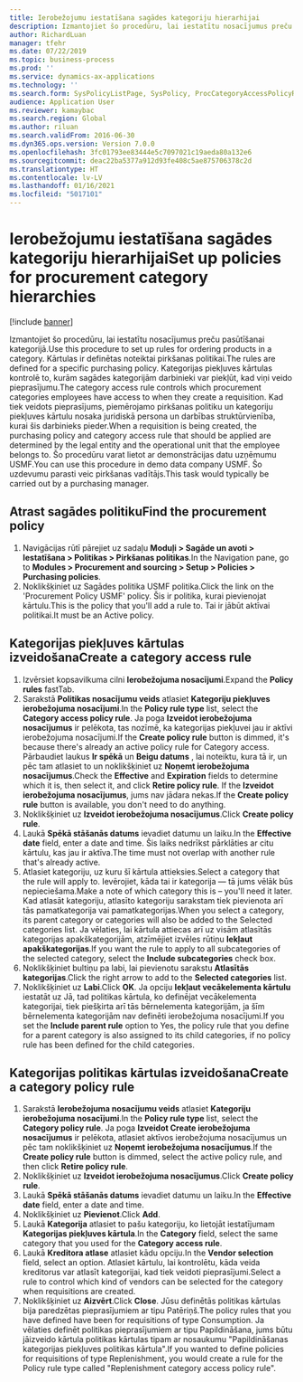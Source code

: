 ```yaml
---
title: Ierobežojumu iestatīšana sagādes kategoriju hierarhijai
description: Izmantojiet šo procedūru, lai iestatītu nosacījumus preču pasūtīšanai kategorijā.
author: RichardLuan
manager: tfehr
ms.date: 07/22/2019
ms.topic: business-process
ms.prod: ''
ms.service: dynamics-ax-applications
ms.technology: ''
ms.search.form: SysPolicyListPage, SysPolicy, ProcCategoryAccessPolicyRule, ProcCategoryPolicyRule, EcoResCategorySingleLookup
audience: Application User
ms.reviewer: kamaybac
ms.search.region: Global
ms.author: riluan
ms.search.validFrom: 2016-06-30
ms.dyn365.ops.version: Version 7.0.0
ms.openlocfilehash: 3fc01793ee83444e5c7097021c19aeda80a132e6
ms.sourcegitcommit: deac22ba5377a912d93fe408c5ae875706378c2d
ms.translationtype: HT
ms.contentlocale: lv-LV
ms.lasthandoff: 01/16/2021
ms.locfileid: "5017101"
---
```

# <a name="set-up-policies-for-procurement-category-hierarchies"></a><span data-ttu-id="9f435-103">Ierobežojumu iestatīšana sagādes kategoriju hierarhijai</span><span class="sxs-lookup"><span data-stu-id="9f435-103">Set up policies for procurement category hierarchies</span></span>

[!include [banner](../../includes/banner.md)]

<span data-ttu-id="9f435-104">Izmantojiet šo procedūru, lai iestatītu nosacījumus preču pasūtīšanai kategorijā.</span><span class="sxs-lookup"><span data-stu-id="9f435-104">Use this procedure to set up rules for ordering products in a category.</span></span> <span data-ttu-id="9f435-105">Kārtulas ir definētas noteiktai pirkšanas politikai.</span><span class="sxs-lookup"><span data-stu-id="9f435-105">The rules are defined for a specific purchasing policy.</span></span> <span data-ttu-id="9f435-106">Kategorijas piekļuves kārtulas kontrolē to, kurām sagādes kategorijām darbinieki var piekļūt, kad viņi veido pieprasījumu.</span><span class="sxs-lookup"><span data-stu-id="9f435-106">The category access rule controls which procurement categories employees have access to when they create a requisition.</span></span> <span data-ttu-id="9f435-107">Kad tiek veidots pieprasījums, piemērojamo pirkšanas politiku un kategoriju piekļuves kārtulu nosaka juridiskā persona un darbības struktūrvienība, kurai šis darbinieks pieder.</span><span class="sxs-lookup"><span data-stu-id="9f435-107">When a requisition is being created, the purchasing policy and category access rule that should be applied are determined by the legal entity and the operational unit that the employee belongs to.</span></span> <span data-ttu-id="9f435-108">Šo procedūru varat lietot ar demonstrācijas datu uzņēmumu USMF.</span><span class="sxs-lookup"><span data-stu-id="9f435-108">You can use this procedure in demo data company USMF.</span></span> <span data-ttu-id="9f435-109">Šo uzdevumu parasti veic pirkšanas vadītājs.</span><span class="sxs-lookup"><span data-stu-id="9f435-109">This task would typically be carried out by a purchasing manager.</span></span>


## <a name="find-the-procurement-policy"></a><span data-ttu-id="9f435-110">Atrast sagādes politiku</span><span class="sxs-lookup"><span data-stu-id="9f435-110">Find the procurement policy</span></span>
1. <span data-ttu-id="9f435-111">Navigācijas rūtī pārejiet uz sadaļu **Moduļi > Sagāde un avoti > Iestatīšana > Politikas > Pirkšanas politikas**.</span><span class="sxs-lookup"><span data-stu-id="9f435-111">In the Navigation pane, go to **Modules > Procurement and sourcing > Setup > Policies > Purchasing policies**.</span></span>
2. <span data-ttu-id="9f435-112">Noklikšķiniet uz Sagādes politika USMF politika.</span><span class="sxs-lookup"><span data-stu-id="9f435-112">Click the link on the 'Procurement Policy USMF' policy.</span></span> <span data-ttu-id="9f435-113">Šis ir politika, kurai pievienojat kārtulu.</span><span class="sxs-lookup"><span data-stu-id="9f435-113">This is the policy that you'll add a rule to.</span></span> <span data-ttu-id="9f435-114">Tai ir jābūt aktīvai politikai.</span><span class="sxs-lookup"><span data-stu-id="9f435-114">It must be an Active policy.</span></span>  

## <a name="create-a-category-access-rule"></a><span data-ttu-id="9f435-115">Kategorijas piekļuves kārtulas izveidošana</span><span class="sxs-lookup"><span data-stu-id="9f435-115">Create a category access rule</span></span>
1. <span data-ttu-id="9f435-116">Izvērsiet kopsavilkuma cilni **Ierobežojuma nosacījumi**.</span><span class="sxs-lookup"><span data-stu-id="9f435-116">Expand the **Policy rules** fastTab.</span></span>
2. <span data-ttu-id="9f435-117">Sarakstā **Politikas nosacījumu veids** atlasiet **Kategoriju piekļuves ierobežojuma nosacījumi**.</span><span class="sxs-lookup"><span data-stu-id="9f435-117">In the **Policy rule type** list, select the **Category access policy rule**.</span></span> <span data-ttu-id="9f435-118">Ja poga **Izveidot ierobežojuma nosacījumus** ir pelēkota, tas nozīmē, ka kategorijas piekļuvei jau ir aktīvi ierobežojuma nosacījumi.</span><span class="sxs-lookup"><span data-stu-id="9f435-118">If the **Create policy rule** button is dimmed, it's because there's already an active policy rule for Category access.</span></span> <span data-ttu-id="9f435-119">Pārbaudiet laukus **Ir spēkā** un **Beigu datums** , lai noteiktu, kura tā ir, un pēc tam atlasiet to un noklikšķiniet uz **Noņemt ierobežojuma nosacījumus**.</span><span class="sxs-lookup"><span data-stu-id="9f435-119">Check the **Effective** and **Expiration** fields to determine which it is, then select it, and click **Retire policy rule**.</span></span> <span data-ttu-id="9f435-120">If the **Izveidot ierobežojuma nosacījumus**, jums nav jādara nekas.</span><span class="sxs-lookup"><span data-stu-id="9f435-120">If the **Create policy rule** button is available, you don't need to do anything.</span></span>  
3. <span data-ttu-id="9f435-121">Noklikšķiniet uz **Izveidot ierobežojuma nosacījumus**.</span><span class="sxs-lookup"><span data-stu-id="9f435-121">Click **Create policy rule**.</span></span>
4. <span data-ttu-id="9f435-122">Laukā **Spēkā stāšanās datums** ievadiet datumu un laiku.</span><span class="sxs-lookup"><span data-stu-id="9f435-122">In the **Effective date** field, enter a date and time.</span></span> <span data-ttu-id="9f435-123">Šis laiks nedrīkst pārklāties ar citu kārtulu, kas jau ir aktīva.</span><span class="sxs-lookup"><span data-stu-id="9f435-123">The time must not overlap with another rule that's already active.</span></span>  
5. <span data-ttu-id="9f435-124">Atlasiet kategoriju, uz kuru šī kārtula attieksies.</span><span class="sxs-lookup"><span data-stu-id="9f435-124">Select a category that the rule will apply to.</span></span> <span data-ttu-id="9f435-125">Ievērojiet, kāda tai ir kategorija — tā jums vēlāk būs nepieciešama.</span><span class="sxs-lookup"><span data-stu-id="9f435-125">Make a note of which category this is – you'll need it later.</span></span> <span data-ttu-id="9f435-126">Kad atlasāt kategoriju, atlasīto kategoriju sarakstam tiek pievienota arī tās pamatkategorija vai pamatkategorijas.</span><span class="sxs-lookup"><span data-stu-id="9f435-126">When you select a category, its parent category or categories will also be added to the Selected categories list.</span></span> <span data-ttu-id="9f435-127">Ja vēlaties, lai kārtula attiecas arī uz visām atlasītās kategorijas apakškategorijām, atzīmējiet izvēles rūtiņu **Iekļaut apakškategorijas**.</span><span class="sxs-lookup"><span data-stu-id="9f435-127">If you want the rule to apply to all subcategories of the selected category, select the **Include subcategories** check box.</span></span>
6. <span data-ttu-id="9f435-128">Noklikšķiniet bultiņu pa labi, lai pievienotu sarakstu **Atlasītās kategorijas**.</span><span class="sxs-lookup"><span data-stu-id="9f435-128">Click the right arrow to add to the **Selected categories** list.</span></span>  
4. <span data-ttu-id="9f435-129">Noklikšķiniet uz **Labi**.</span><span class="sxs-lookup"><span data-stu-id="9f435-129">Click **OK**.</span></span> <span data-ttu-id="9f435-130">Ja opciju **Iekļaut vecākelementa kārtulu** iestatāt uz Jā, tad politikas kārtula, ko definējat vecākelementa kategorijai, tiek piešķirta arī tās bērnelementa kategorijām, ja šīm bērnelementa kategorijām nav definēti ierobežojuma nosacījumi.</span><span class="sxs-lookup"><span data-stu-id="9f435-130">If you set the **Include parent rule** option to Yes, the policy rule that you define for a parent category is also assigned to its child categories, if no policy rule has been defined for the child categories.</span></span>

## <a name="create-a-category-policy-rule"></a><span data-ttu-id="9f435-131">Kategorijas politikas kārtulas izveidošana</span><span class="sxs-lookup"><span data-stu-id="9f435-131">Create a category policy rule</span></span>
1. <span data-ttu-id="9f435-132">Sarakstā **Ierobežojuma nosacījumu veids** atlasiet **Kategoriju ierobežojuma nosacījumi**.</span><span class="sxs-lookup"><span data-stu-id="9f435-132">In the **Policy rule type** list, select the **Category policy rule**.</span></span> <span data-ttu-id="9f435-133">Ja poga **Izveidot Create ierobežojuma nosacījumus** ir pelēkota, atlasiet aktīvos ierobežojuma nosacījumus un pēc tam noklikšķiniet uz **Noņemt ierobežojuma nosacījumus**.</span><span class="sxs-lookup"><span data-stu-id="9f435-133">If the **Create policy rule** button is dimmed, select the active policy rule, and then click **Retire policy rule**.</span></span>  
2. <span data-ttu-id="9f435-134">Noklikšķiniet uz **Izveidot ierobežojuma nosacījumus**.</span><span class="sxs-lookup"><span data-stu-id="9f435-134">Click **Create policy rule**.</span></span>
3. <span data-ttu-id="9f435-135">Laukā **Spēkā stāšanās datums** ievadiet datumu un laiku.</span><span class="sxs-lookup"><span data-stu-id="9f435-135">In the **Effective date** field, enter a date and time.</span></span>
4. <span data-ttu-id="9f435-136">Noklikšķiniet uz **Pievienot**.</span><span class="sxs-lookup"><span data-stu-id="9f435-136">Click **Add**.</span></span>
5. <span data-ttu-id="9f435-137">Laukā **Kategorija** atlasiet to pašu kategoriju, ko lietojāt iestatījumam **Kategorijas piekļuves kārtula**.</span><span class="sxs-lookup"><span data-stu-id="9f435-137">In the **Category** field, select the same category that you used for the **Category access rule**.</span></span>
6. <span data-ttu-id="9f435-138">Laukā **Kreditora atlase** atlasiet kādu opciju.</span><span class="sxs-lookup"><span data-stu-id="9f435-138">In the **Vendor selection** field, select an option.</span></span> <span data-ttu-id="9f435-139">Atlasiet kārtulu, lai kontrolētu, kāda veida kreditorus var atlasīt kategorijai, kad tiek veidoti pieprasījumi.</span><span class="sxs-lookup"><span data-stu-id="9f435-139">Select a rule to control which kind of vendors can be selected for the category when requisitions are created.</span></span>  
7. <span data-ttu-id="9f435-140">Noklikšķiniet uz **Aizvērt**.</span><span class="sxs-lookup"><span data-stu-id="9f435-140">Click **Close**.</span></span> <span data-ttu-id="9f435-141">Jūsu definētās politikas kārtulas bija paredzētas pieprasījumiem ar tipu Patēriņš.</span><span class="sxs-lookup"><span data-stu-id="9f435-141">The policy rules that you have defined have been for requisitions of type Consumption.</span></span> <span data-ttu-id="9f435-142">Ja vēlaties definēt politikas pieprasījumiem ar tipu Papildināšana, jums būtu jāizveido kārtula politikas kārtulas tipam ar nosaukumu "Papildināšanas kategorijas piekļuves politikas kārtula".</span><span class="sxs-lookup"><span data-stu-id="9f435-142">If you wanted to define policies for requisitions of type Replenishment, you would create a rule for the Policy rule type called "Replenishment category access policy rule".</span></span>  

